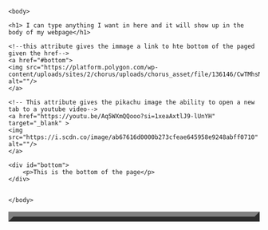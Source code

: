 <!-- this is my first html code ever and I am learning -->

<!DOCTYPE html>
<html lang="en">

<!--The following alows me to name the tab that this file creates be named what I want-->    
<head>
    <title>html journey   </title>
</head>



<!-- the folloing is code i learned before project 1-->
    <body>
    
    <h1> I can type anything I want in here and it will show up in the body of my webpage</h1>
    
    <!--this attribute gives the immage a link to hte bottom of the paged given the href-->
    <a href="#bottom">
    <img src="https://platform.polygon.com/wp-content/uploads/sites/2/chorus/uploads/chorus_asset/file/136146/CwTMhsN.0.gif" alt=""/>
    </a>

    <!-- This attribute gives the pikachu image the ability to open a new tab to a youtube video-->
    <a href="https://youtu.be/Aq5WXmQQooo?si=1xeaAxtlJ9-lUnYH" target="_blank" >
    <img src="https://i.scdn.co/image/ab67616d0000b273cfeae645958e9248abff0710" alt=""/>
    </a>




    


<!-- This div divedes the rest of the code into this one project, id gives this section an identitifccation, in this case this is hte bottom of the body of this code. -->
    <div id="bottom">
        <p>This is the bottom of the page</p>
    </div>

    
    </body>



<!-- the following will be code learned before project 2-->
<body>

<div id="table">   
<table border="10">
    <tr bgcolor="red">
        <!-- this blank is just to align the table,
         scope takes the calue of eaither col or row to verify that the table heading is what it is.
         then there is colspan and rowspan which allow the table to have a cell that spans multiple columns or rows.
        
        -->
        <thead>
        <th></th> 
        <th scope="col">colum number 1</th>
        <th scope="col"> colum number 2</th>
        </thead>
    </tr>

    <tbody> 
    <tr> 
        <th scope="row"> row number 1</th>
        <td> data 1</td>
        <td> data 2</td>

    </tr> 
    </tbody>
</table>
</div> 



</body>
